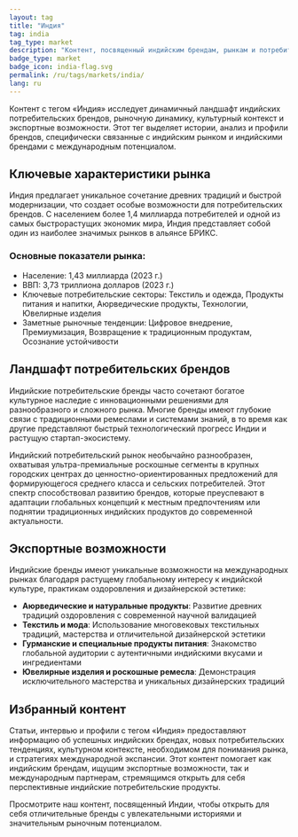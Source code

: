 ```yaml
---
layout: tag
title: "Индия"
tag: india
tag_type: market
description: "Контент, посвященный индийским брендам, рынкам и потребительским тенденциям в самой населенной стране мира с древними культурными традициями и быстро модернизирующейся потребительской экономикой."
badge_type: market
badge_icon: india-flag.svg
permalink: /ru/tags/markets/india/
lang: ru
---
```


Контент с тегом «Индия» исследует динамичный ландшафт индийских потребительских брендов, рыночную динамику, культурный контекст и экспортные возможности. Этот тег выделяет истории, анализ и профили брендов, специфически связанные с индийским рынком и индийскими брендами с международным потенциалом.

## Ключевые характеристики рынка

Индия предлагает уникальное сочетание древних традиций и быстрой модернизации, что создает особые возможности для потребительских брендов. С населением более 1,4 миллиарда потребителей и одной из самых быстрорастущих экономик мира, Индия представляет собой один из наиболее значимых рынков в альянсе БРИКС.

### Основные показатели рынка:
- Население: 1,43 миллиарда (2023 г.)
- ВВП: 3,73 триллиона долларов (2023 г.)
- Ключевые потребительские секторы: Текстиль и одежда, Продукты питания и напитки, Аюрведические продукты, Технологии, Ювелирные изделия
- Заметные рыночные тенденции: Цифровое внедрение, Премиумизация, Возвращение к традиционным продуктам, Осознание устойчивости

## Ландшафт потребительских брендов

Индийские потребительские бренды часто сочетают богатое культурное наследие с инновационными решениями для разнообразного и сложного рынка. Многие бренды имеют глубокие связи с традиционными ремеслами и системами знаний, в то время как другие представляют быстрый технологический прогресс Индии и растущую стартап-экосистему.

Индийский потребительский рынок необычайно разнообразен, охватывая ультра-премиальные роскошные сегменты в крупных городских центрах до ценностно-ориентированных предложений для формирующегося среднего класса и сельских потребителей. Этот спектр способствовал развитию брендов, которые преуспевают в адаптации глобальных концепций к местным предпочтениям или поднятии традиционных индийских продуктов до современной актуальности.

## Экспортные возможности

Индийские бренды имеют уникальные возможности на международных рынках благодаря растущему глобальному интересу к индийской культуре, практикам оздоровления и дизайнерской эстетике:

- **Аюрведические и натуральные продукты**: Развитие древних традиций оздоровления с современной научной валидацией
- **Текстиль и мода**: Использование многовековых текстильных традиций, мастерства и отличительной дизайнерской эстетики
- **Гурманские и специальные продукты питания**: Знакомство глобальной аудитории с аутентичными индийскими вкусами и ингредиентами
- **Ювелирные изделия и роскошные ремесла**: Демонстрация исключительного мастерства и уникальных дизайнерских традиций

## Избранный контент

Статьи, интервью и профили с тегом «Индия» предоставляют информацию об успешных индийских брендах, новых потребительских тенденциях, культурном контексте, необходимом для понимания рынка, и стратегиях международной экспансии. Этот контент помогает как индийским брендам, ищущим экспортные возможности, так и международным партнерам, стремящимся открыть для себя перспективные индийские потребительские продукты.

Просмотрите наш контент, посвященный Индии, чтобы открыть для себя отличительные бренды с увлекательными историями и значительным рыночным потенциалом.